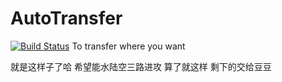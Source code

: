 # AutoTransfer
[![Build Status](https://travis-ci.org/kaaass/AutoTransfer.svg?branch=master)](https://travis-ci.org/kaaass/AutoTransfer)
To transfer where you want

就是这样子了哈
希望能水陆空三路进攻
算了就这样
剩下的交给豆豆
